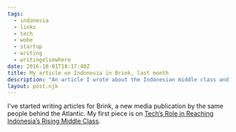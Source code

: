 ```yaml
---
tags:
  - indonesia
  - links
  - tech
  - wobe
  - startup
  - writing
  - writingelsewhere
date: 2016-10-01T18:17:40Z
title: My article on Indonesia in Brink, last month
description: "An article I wrote about the Indonesian middle class and tech"
layout: post.njk
---
```


I've started writing articles for Brink, a new media publication by the same people behind the Atlantic. My first piece is on [Tech’s Role in Reaching Indonesia’s Rising Middle Class](http://www.brinknews.com/asia/techs-role-in-reaching-indonesias-rising-middle-class).
